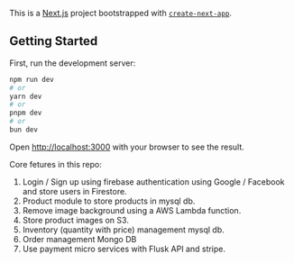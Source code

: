 This is a [Next.js](https://nextjs.org) project bootstrapped with [`create-next-app`](https://nextjs.org/docs/app/api-reference/cli/create-next-app).

## Getting Started

First, run the development server:

```bash
npm run dev
# or
yarn dev
# or
pnpm dev
# or
bun dev
```

Open [http://localhost:3000](http://localhost:3000) with your browser to see the result.

Core fetures in this repo:
1. Login / Sign up using firebase authentication using Google / Facebook and store users in Firestore.
2. Product module to store products in mysql db.
3. Remove image background using a AWS Lambda function.
4. Store product images on S3.
5. Inventory (quantity with price) management mysql db.
6. Order management Mongo DB
7. Use payment micro services with Flusk API and stripe.